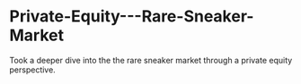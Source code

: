 # Private-Equity---Rare-Sneaker-Market
Took a deeper dive into the the rare sneaker market through a private equity perspective.
